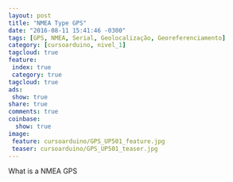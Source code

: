 ```yaml
---
layout: post
title: "NMEA Type GPS"
date: "2016-08-11 15:41:46 -0300"
tags: [GPS, NMEA, Serial, Geolocalização, Georeferenciamento]
category: [cursoarduino, nivel_1]
tagcloud: true
feature:
 index: true
 category: true
tagcloud: true
ads:
 show: true
share: true
comments: true
coinbase:
  show: true
image:
 feature: cursoarduino/GPS_UP501_feature.jpg
 teaser: cursoarduino/GPS_UP501_teaser.jpg
---
```


What is a NMEA GPS

<!--more-->
